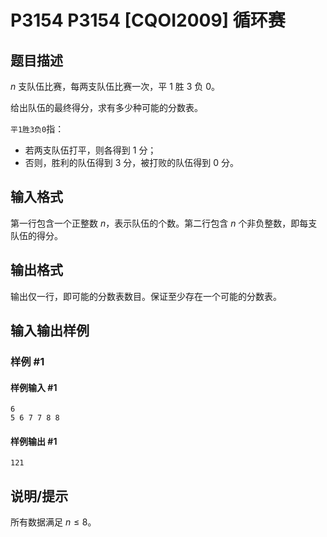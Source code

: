 # P3154 P3154 [CQOI2009] 循环赛

## 题目描述

$n$ 支队伍比赛，每两支队伍比赛一次，平 $1$ 胜 $3$ 负 $0$。

给出队伍的最终得分，求有多少种可能的分数表。

```平1胜3负0```指：

- 若两支队伍打平，则各得到 $1$ 分；
- 否则，胜利的队伍得到 $3$ 分，被打败的队伍得到 $0$ 分。


## 输入格式

第一行包含一个正整数 $n$，表示队伍的个数。第二行包含 $n$ 个非负整数，即每支队伍的得分。


## 输出格式

输出仅一行，即可能的分数表数目。保证至少存在一个可能的分数表。


## 输入输出样例

### 样例 #1

#### 样例输入 #1

```
6
5 6 7 7 8 8
```

#### 样例输出 #1

```
121
```

## 说明/提示

所有数据满足 $n\le 8$。
